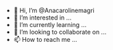 - 👋 Hi, I’m @Anacarolinemagri
- 👀 I’m interested in ...
- 🌱 I’m currently learning ...
- 💞️ I’m looking to collaborate on ...
- 📫 How to reach me ...

<!---
Anacarolinemagri/Anacarolinemagri is a ✨ special ✨ repository because its `README.md` (this file) appears on your GitHub profile.
You can click the Preview link to take a look at your changes.
--->
